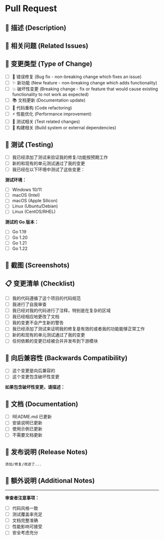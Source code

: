 # Pull Request

## 📝 描述 (Description)
<!-- 清楚简洁地描述这个 PR 的内容 -->

## 🔗 相关问题 (Related Issues)
<!-- 使用 "Fixes #123" 或 "Closes #123" 来自动关闭相关问题 -->
<!-- 使用 "Related to #123" 来引用相关问题 -->

## 🚀 变更类型 (Type of Change)
<!-- 请删除不适用的选项 -->
- [ ] 🐛 错误修复 (Bug fix - non-breaking change which fixes an issue)
- [ ] ✨ 新功能 (New feature - non-breaking change which adds functionality)
- [ ] 💥 破坏性变更 (Breaking change - fix or feature that would cause existing functionality to not work as expected)
- [ ] 📚 文档更新 (Documentation update)
- [ ] 🔧 代码重构 (Code refactoring)
- [ ] ⚡ 性能优化 (Performance improvement)
- [ ] 🧪 测试相关 (Test related changes)
- [ ] 🔨 构建相关 (Build system or external dependencies)

## 🧪 测试 (Testing)
<!-- 描述您如何测试了这些变更 -->
- [ ] 我已经添加了测试来验证我的修复/功能按预期工作
- [ ] 新的和现有的单元测试通过了我的变更
- [ ] 我已经在以下环境中测试了这些变更：

**测试环境：**
- [ ] Windows 10/11
- [ ] macOS (Intel)
- [ ] macOS (Apple Silicon)
- [ ] Linux (Ubuntu/Debian)
- [ ] Linux (CentOS/RHEL)

**测试的 Go 版本：**
- [ ] Go 1.19
- [ ] Go 1.20
- [ ] Go 1.21
- [ ] Go 1.22

## 📸 截图 (Screenshots)
<!-- 如果适用，添加截图来帮助解释您的变更 -->

## 📋 变更清单 (Checklist)
- [ ] 我的代码遵循了这个项目的代码规范
- [ ] 我进行了自我审查
- [ ] 我已经对我的代码进行了注释，特别是在复杂的区域
- [ ] 我已经相应地更改了文档
- [ ] 我的变更不会产生新的警告
- [ ] 我已经添加了测试来证明我的修复是有效的或者我的功能能够正常工作
- [ ] 新的和现有的单元测试通过了我的变更
- [ ] 任何依赖的变更已经被合并并发布到下游模块

## 🔄 向后兼容性 (Backwards Compatibility)
<!-- 这个变更是否破坏向后兼容性？如果是，请解释影响和迁移策略 -->
- [ ] 这个变更是向后兼容的
- [ ] 这个变更包含破坏性变更

**如果包含破坏性变更，请描述：**
<!-- 描述哪些功能会受到影响以及用户应该如何迁移 -->

## 📖 文档 (Documentation)
<!-- 这个变更是否需要文档更新？ -->
- [ ] README.md 已更新
- [ ] 安装说明已更新
- [ ] 使用示例已更新
- [ ] 不需要文档更新

## 🎯 发布说明 (Release Notes)
<!-- 为发布说明提供简短的变更描述 -->
```
添加/修复/改进了...
```

## 💭 额外说明 (Additional Notes)
<!-- 任何其他信息，如设计决策、权衡考虑等 -->

---

**审查者注意事项：**
- [ ] 代码风格一致
- [ ] 测试覆盖率充足
- [ ] 文档完整准确
- [ ] 性能影响可接受
- [ ] 安全考虑充分

<!-- 感谢您的贡献！🎉 -->
